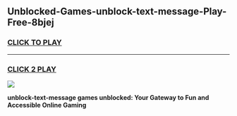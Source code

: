
## Unblocked-Games-unblock-text-message-Play-Free-8bjej
<h3>
<a href="https://premium76.site?title=unblock-text-message&ref=10A">CLICK TO PLAY</a></h3>
<hr>

<h3>
<a href="https://premium76.site?title=unblock-text-message&ref=10A">CLICK 2 PLAY</a>
  
</h3>

<a href="https://premium76.site?title=unblock-text-message&ref=10A"><img src="https://clearcache.store/games.png"></a>


**unblock-text-message games unblocked: Your Gateway to Fun and Accessible Online Gaming**
